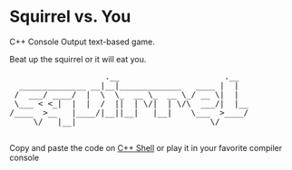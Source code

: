 Squirrel vs. You
===================

C++ Console Output text-based game.

Beat up the squirrel or it will eat you.

<pre>
                    .__                      .__   
  ______________ __|__|_____________   ____ |  |  
 /  ___/ ____/  |  \  \_  __ \_  __ \_/ __ \|  |  
 \___ < <_|  |  |  /  ||  | \/|  | \/\  ___/|  |__
/____  >__   |____/|__||__|   |__|    \___  >____/
     \/   |__|                            \/      
     
</pre>

Copy and paste the code on [C++ Shell](http://cpp.sh/)  or play it in your favorite compiler console 
